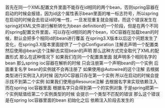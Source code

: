 首先在同一个XML配置文件里面不能存在id相同的两个bean，否则spring容器在启动的时候会报错，因为id这个属性表示bean里面的唯一标志符号，所以spring在启动的时候会去验证id的唯一性，一旦发现重复就会报错，而这个错误发生在spring对XML文件进行解析转化为bean definition的一个阶段，但是在两个不同的spring配置文件里面，可以存在id相同的两个bean，IOC容器在加载bean的时候，默认会把多个相同id的bean进行覆盖 
在spring3.X版本以后这个问题发生了变化，在spring3.X版本里面提供了一个@Configuration 注解去声明一个配置类 然后使用@bean这个注解l去实现bean的声明 那么这种方式完全取代了XML的配置形式 那么在这种情况下 如果我们在同一个配置类里面 就声明多个相同名字的bean 那么spring ioc容器在解析的时候 只会注册第一个声明bean的一个实例 后面重复名字 bean的实例就不会再注册了 
如果使用@Autowire的这个注解 去根据类型进行实例注入的时候 因为IOC容器只存在第一个实例 所以在启动的时候会提示找不到第二个实例 如果我们使用@Resource注解 去根据名字来实现依赖注入 而在spring ioc容器里面 根据名字只会得到第一个的实例对象 于是spring把第一个实例赋值给第二个实例类型的时候 会提示一个类型不匹配的错误 那么这个错误是在spring loc容器里面的bean 初始化之后 依赖注入阶段去发生的 
